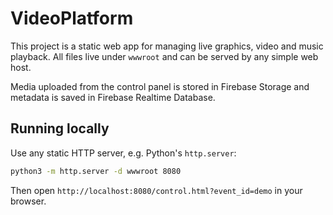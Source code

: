 # VideoPlatform

This project is a static web app for managing live graphics, video and music playback. All files live under `wwwroot` and can be served by any simple web host.

Media uploaded from the control panel is stored in Firebase Storage and metadata is saved in Firebase Realtime Database.

## Running locally

Use any static HTTP server, e.g. Python's `http.server`:

```bash
python3 -m http.server -d wwwroot 8080
```

Then open `http://localhost:8080/control.html?event_id=demo` in your browser.

